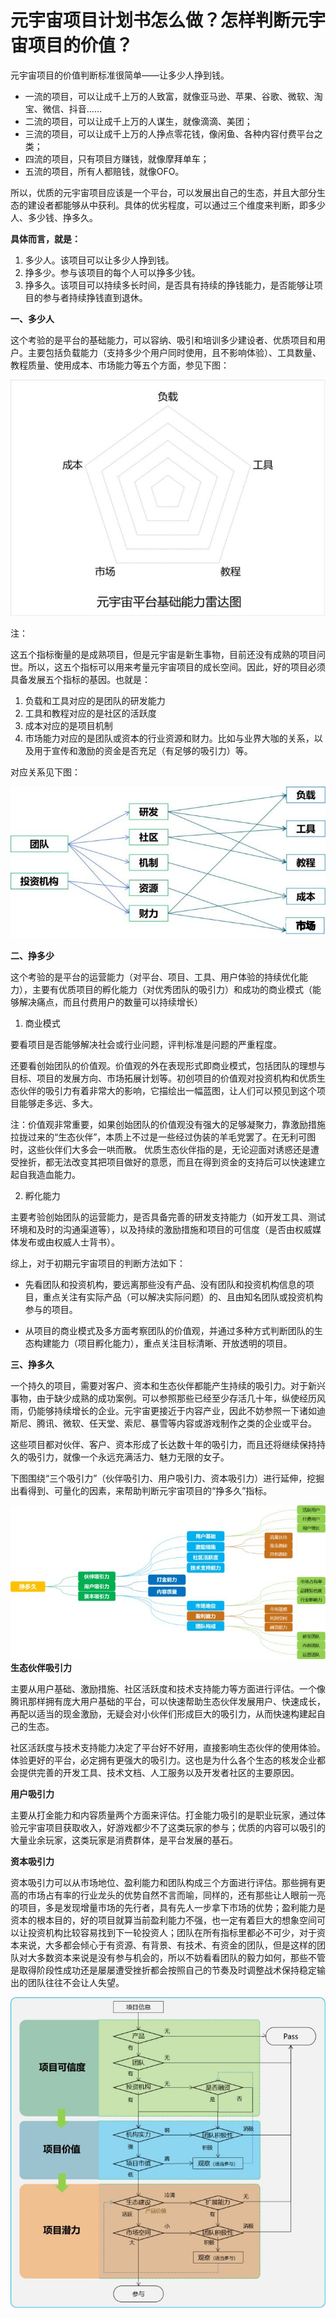 # 元宇宙项目计划书怎么做？怎样判断元宇宙项目的价值？


元宇宙项目的价值判断标准很简单——让多少人挣到钱。

- 一流的项目，可以让成千上万的人致富，就像亚马逊、苹果、谷歌、微软、淘宝、微信、抖音……
- 二流的项目，可以让成千上万的人谋生，就像滴滴、美团；
- 三流的项目，可以让成千上万的人挣点零花钱，像闲鱼、各种内容付费平台之类；
- 四流的项目，只有项目方赚钱，就像摩拜单车；
- 五流的项目，所有人都赔钱，就像OFO。

所以，优质的元宇宙项目应该是一个平台，可以发展出自己的生态，并且大部分生态的建设者都能够从中获利。具体的优劣程度，可以通过三个维度来判断，即多少人、多少钱、挣多久。

**具体而言，就是：**

1. 多少人。该项目可以让多少人挣到钱。
2. 挣多少。参与该项目的每个人可以挣多少钱。
3. 挣多久。该项目可以持续多长时间，是否具有持续的挣钱能力，是否能够让项目的参与者持续挣钱直到退休。

**一、多少人**

这个考验的是平台的基础能力，可以容纳、吸引和培训多少建设者、优质项目和用户。主要包括负载能力（支持多少个用户同时使用，且不影响体验）、工具数量、教程质量、使用成本、市场能力等五个方面，参见下图：

![配图](568798ada4f8f8897c258455a53.jpg)

注：

这五个指标衡量的是成熟项目，但是元宇宙是新生事物，目前还没有成熟的项目问世。所以，这五个指标可以用来考量元宇宙项目的成长空间。因此，好的项目必须具备发展五个指标的基因。也就是：

1. 负载和工具对应的是团队的研发能力
2. 工具和教程对应的是社区的活跃度
3. 成本对应的是项目机制
4. 市场能力对应的是团队或资本的行业资源和财力。比如与业界大咖的关系，以及用于宣传和激励的资金是否充足（有足够的吸引力）等。

对应关系见下图：

![配图](v2b080b4a8f6df419083e1eadbb04938.jpg)

**二、挣多少**

这个考验的是平台的运营能力（对平台、项目、工具、用户体验的持续优化能力），主要有优质项目的孵化能力（对优秀团队的吸引力）和成功的商业模式（能够解决痛点，而且付费用户的数量可以持续增长）

1. 商业模式

要看项目是否能够解决社会或行业问题，评判标准是问题的严重程度。

还要看创始团队的价值观。价值观的外在表现形式即商业模式，包括团队的理想与目标、项目的发展方向、市场拓展计划等。初创项目的价值观对投资机构和优质生态伙伴的吸引力有着非常大的影响，它描绘出一幅蓝图，让人们可以预见到这个项目能够走多远、多大。

注：价值观非常重要，如果创始团队的价值观没有强大的足够凝聚力，靠激励措施拉拢过来的“生态伙伴”，本质上不过是一些经过伪装的羊毛党罢了。在无利可图时，这些伙伴们大多会一哄而散。
优质生态伙伴指的是，无论迎面对诱惑还是遭受挫折，都无法改变其把项目做好的意愿，而且在得到资金的支持后可以快速建立起自我造血能力。

2. 孵化能力

主要考验创始团队的运营能力，是否具备完善的研发支持能力（如开发工具、测试环境和及时的沟通渠道等），以及持续的激励措施和项目的可信度（是否由权威媒体发布或由权威人士背书）。

综上，对于初期元宇宙项目的判断方法如下：

- 先看团队和投资机构，要远离那些没有产品、没有团队和投资机构信息的项目，重点关注有实际产品（可以解决实际问题）的、且由知名团队或投资机构参与的项目。

- 从项目的商业模式及多方面考察团队的价值观，并通过多种方式判断团队的生态构建能力（项目孵化能力），重点关注目标清晰、开放透明的项目。

**三、挣多久**

一个持久的项目，需要对客户、资本和生态伙伴都能产生持续的吸引力。对于新兴事物，由于缺少成熟的成功案例。可以参照那些已经至少存活几十年，纵使经历风雨，仍能够持续增长的企业。元宇宙更接近于内容产业，因此不妨参照一下诸如迪斯尼、腾讯、微软、任天堂、索尼、暴雪等内容或游戏制作之类的企业或平台。

这些项目都对伙伴、客户、资本形成了长达数十年的吸引力，而且还将继续保持持久的吸引力，就像一个永远充满活力、魅力无限的女子。

下图围绕“三个吸引力”（伙伴吸引力、用户吸引力、资本吸引力）进行延伸，挖掘出看得到、可量化的因素，来帮助判断元宇宙项目的“挣多久”指标。

![配图](46e68b48852052c99a93702d1336eb.jpg)
**生态伙伴吸引力**

主要从用户基础、激励措施、社区活跃度和技术支持能力等方面进行评估。一个像腾讯那样拥有庞大用户基础的平台，可以快速帮助生态伙伴发展用户、快速成长，再配以适当的现金激励，无疑会对小伙伴们形成巨大的吸引力，从而快速构建起自己的生态。

社区活跃度与技术支持能力决定了平台好不好用，直接影响生态伙伴的使用体验。体验更好的平台，必定拥有更强大的吸引力。这也是为什么各个生态的核发企业都会提供完善的开发工具、技术文档、人工服务以及开发者社区的主要原因。

**用户吸引力**

主要从打金能力和内容质量两个方面来评估。打金能力吸引的是职业玩家，通过体验元宇宙项目获取收入，好游戏都少不了这类玩家的参与；优质的内容可以吸引的大量业余玩家，这类玩家是消费群体，是平台发展的基石。

**资本吸引力**

资本吸引力可以从市场地位、盈利能力和团队构成三个方面进行评估。那些拥有更高的市场占有率的行业龙头的优势自然不言而喻，同样的，还有那些让人眼前一亮的项目，多是发现增量市场的先行者，具有先人一步拿下市场的优势；盈利能力是资本的根本目的，好的项目就算当前盈利能力不强，也一定有着巨大的想象空间可以让投资机构比较容易找到下一轮投资人；团队在所有指标里都必不可少，对于资本来说，大多都会倾心于有资源、有背景、有技术、有资金的团队，但是这样的团队对大多数资本来说是没有参与机会的，所以不妨看看团队的毅力如何，那些不管是取得阶段性成功还是屡屡遭受挫折都会按照自己的节奏及时调整战术保持稳定输出的团队往往不会让人失望。

![配图](05e4432b992a4392b7b2473d585ae0c.jpg)


